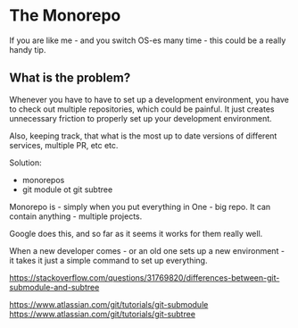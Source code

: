 # The Monorepo

If you are like me - and you switch OS-es many time - this could be a really handy tip.

## What is the problem?

Whenever you have to have to set up a development environment, you have to check out multiple repositories, which could be painful. It just creates unnecessary friction to properly set up your development environment.

<picture here about many repositories>

Also, keeping track, that what is the most up to date versions of different services, multiple PR, etc etc.

Solution:

- monorepos
- git module ot git subtree

Monorepo is - simply when you put everything in One - big repo.
It can contain anything - multiple projects.

Google does this, and so far as it seems it works for them really well.

When a new developer comes - or an old one sets up a new environment - it takes it just a simple command to set up everything.

https://stackoverflow.com/questions/31769820/differences-between-git-submodule-and-subtree

https://www.atlassian.com/git/tutorials/git-submodule
https://www.atlassian.com/git/tutorials/git-subtree

